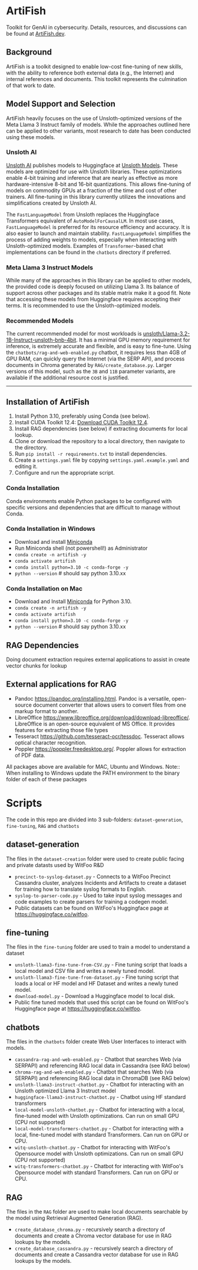 # ArtiFish
Toolkit for GenAI in cybersecurity. Details, resources, and discussions can be found at [ArtiFish.dev](https://ArtiFish.dev).

## Background
ArtiFish is a toolkit designed to enable low-cost fine-tuning of new skills, with the ability to reference both external data (e.g., the Internet) and internal references and documents. This toolkit represents the culmination of that work to date.

## Model Support and Selection
ArtiFish heavily focuses on the use of Unsloth-optimized versions of the Meta Llama 3 Instruct family of models. While the approaches outlined here can be applied to other variants, most research to date has been conducted using these models.

### Unsloth AI
[Unsloth AI](https://github.com/unslothai/unsloth) publishes models to Huggingface at [Unsloth Models](https://huggingface.co/unsloth). These models are optimized for use with Unsloth libraries. These optimizations enable 4-bit training and inference that are nearly as effective as more hardware-intensive 8-bit and 16-bit quantizations. This allows fine-tuning of models on commodity GPUs at a fraction of the time and cost of other trainers. All fine-tuning in this library currently utilizes the innovations and simplifications created by Unsloth AI.

The `FastLanguageModel` from Unsloth replaces the Huggingface Transformers equivalent of `AutoModelForCausalLM`. In most use cases, `FastLanguageModel` is preferred for its resource efficiency and accuracy. It is also easier to launch and maintain stability. `FastLanguageModel` simplifies the process of adding weights to models, especially when interacting with Unsloth-optimized models. Examples of `Transformer`-based chat implementations can be found in the `chatbots` directory if preferred.

### Meta Llama 3 Instruct Models
While many of the approaches in this library can be applied to other models, the provided code is deeply focused on utilizing Llama 3. Its balance of support across other packages and its stable matrix make it a good fit. Note that accessing these models from Huggingface requires accepting their terms. It is recommended to use the Unsloth-optimized models.

### Recommended Models
The current recommended model for most workloads is [unsloth/Llama-3.2-1B-Instruct-unsloth-bnb-4bit](https://huggingface.co/unsloth/Llama-3.2-1B-Instruct-unsloth-bnb-4bit). It has a minimal GPU memory requirement for inference, is extremely accurate and flexible, and is easy to fine-tune. Using the `chatbots/rag-and-web-enabled.py` chatbot, it requires less than 4GB of GPU RAM, can quickly query the Internet (via the SERP API), and process documents in Chroma generated by `RAG/create_database.py`. Larger versions of this model, such as the `3B` and `11B` parameter variants, are available if the additional resource cost is justified.

---

## Installation of ArtiFish
1. Install Python 3.10, preferably using Conda (see below).
2. Install CUDA Toolkit 12.4: [Download CUDA Toolkit 12.4](https://developer.nvidia.com/cuda-12-4-0-download-archive).
3. Install RAG dependencies (see below) if extracting documents for local lookup.
4. Clone or download the repository to a local directory, then navigate to the directory.
5. Run `pip install -r requirements.txt` to install dependencies.
6. Create a `settings.yaml` file by copying `settings.yaml.example.yaml` and editing it.
7. Configure and run the appropriate script.

### Conda Installation
Conda environments enable Python packages to be configured with specific versions and dependencies that are difficult to manage without Conda.

### Conda Installation in Windows
- Download and install [Miniconda](https://docs.conda.io/projects/conda/en/latest/user-guide/install/windows.html)
- Run Miniconda shell (not powershell!) as Administrator
- `conda create -n artifish -y`
- `conda activate artifish`
- `conda install python=3.10 -c conda-forge -y`
- `python --version`  # should say python 3.10.xx
### Conda Installation on Mac
- Download and Install [Miniconda](https://docs.conda.io/en/latest/miniconda.html#macos-installers) for Python 3.10.
- `conda create -n artifish -y`
- `conda activate artifish`
- `conda install python=3.10 -c conda-forge -y`
- `python --version`  # should say python 3.10.xx

## RAG Dependencies
Doing document extraction requires external applications to assist in create vector chunks for lookup
## External applications for RAG
- Pandoc https://pandoc.org/installing.html. Pandoc is a versatile, open-source document converter that allows users to convert files from one markup format to another.
- LibreOffice https://www.libreoffice.org/download/download-libreoffice/. LibreOffice is an open-source equivalent of MS Office. It provides features for extracting those file types
- Tesseract https://github.com/tesseract-ocr/tessdoc. Tesseract allows optical character recognition.
- Poppler https://poppler.freedesktop.org/. Poppler allows for extraction of PDF data.

All packages above are available for MAC, Ubuntu and Windows.
Note:: When installing to Windows update the PATH environment to the binary folder of each of these packages

# Scripts
The code in this repo are divided into 3 sub-folders: `dataset-generation`, `fine-tuning`, `RAG` and `chatbots`

## dataset-generation
The files in the `dataset-creation` folder were used to create public facing and private datasts used by WitFoo R&D
- `precinct-to-syslog-dataset.py` - Connects to a WitFoo Precinct Cassandra cluster, analyzes Incidents and Artifacts to create a dataset for training how to translate syslog formats to English.
- `syslog-to-parser-code.py` - Used to take input syslog messages and code examples to create parsers for training a codegen model.
- Public datasets can be found on WitFoo's Huggingface page at https://huggingface.co/witfoo.

## fine-tuning
The files in the `fine-tuning` folder are used to train a model to understand a dataset
- `unsloth-llama3-fine-tune-from-CSV.py` - Fine tuning script that loads a local model and CSV file and writes a newly tuned model.
- `unsloth-llama3-fine-tune-from-dataset.py` - Fine tuning script that loads a local or HF model and HF Dataset and writes a newly tuned model.
- `download-model.py` - Download a Huggingface model to local disk.
- Public fine tuned models that used this script can be found on WitFoo's Huggingface page at https://huggingface.co/witfoo.

## chatbots
The files in the `chatbots` folder create Web User Interfaces to interact with models.
- `cassandra-rag-and-web-enabled.py` - Chatbot that searches Web (via SERPAPI) and referencing RAG local data in Cassandra (see RAG below)
- `chroma-rag-and-web-enabled.py` - Chatbot that searches Web (via SERPAPI) and referencing RAG local data in ChromaDB (see RAG below)
- `unsloth-llama3-instruct-chatbot.py` - Chatbot for interacting with an Unsloth optimized Llama 3 Instruct model
- `huggingface-llama3-instruct-chatbot.py` - Chatbot using HF standard transformers
- `local-model-unsloth-chatbot.py` - Chatbot for interacting with a local, fine-tuned model with Unsloth optimizations. Can run on small GPU (CPU not supported)
- `local-model-transformers-chatbot.py` - Chatbot for interacting with a local, fine-tuned model with standard Transformers. Can run on GPU or CPU.
- `witq-unsloth-chatbot.py` - Chatbot for interacting with WitFoo's Opensource model with Unsloth optimizations. Can run on small GPU (CPU not supported)
- `witq-transformers-chatbot.py` - Chatbot for interacting with WitFoo's Opensource model with standard Transformers. Can run on GPU or CPU.


## RAG
The files in the `RAG` folder are used to make local documents searchable by the model using Retrieval Augmented Generation (RAG). 
- `create_database_chroma.py` - recursively search a directory of documents and create a Chroma vector database for use in RAG lookups by the models.
- `create_database_cassandra.py` - recursively search a directory of documents and create a Cassandra vector database for use in RAG lookups by the models.
